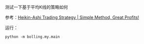 测试一下基于平均K线的策略如何

参考：[Heikin-Ashi Trading Strategy | Simple Method, Great Profits!](https://www.youtube.com/watch?v=UPtv7Mag2zc&list=PL5y6o2_9LjMSwFfHW5Qe5Qz2ZMefMYv2u&index=48&t=515s&ab_channel=RightWayOptions)

运行：

```
python -m bolling.my.main
```

